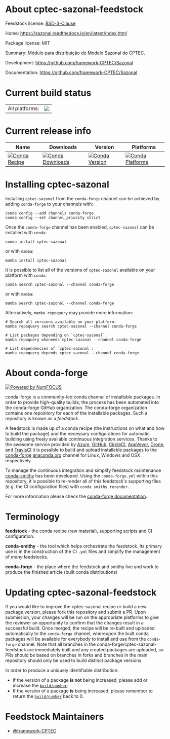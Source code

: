 About cptec-sazonal-feedstock
=============================

Feedstock license: [BSD-3-Clause](https://github.com/conda-forge/cptec-sazonal-feedstock/blob/main/LICENSE.txt)

Home: https://sazonal.readthedocs.io/en/latest/index.html

Package license: MIT

Summary: Módulo para distribuição do Modelo Sazonal do CPTEC.

Development: https://github.com/framework-CPTEC/Sazonal

Documentation: https://github.com/framework-CPTEC/Sazonal

Current build status
====================


<table><tr><td>All platforms:</td>
    <td>
      <a href="https://dev.azure.com/conda-forge/feedstock-builds/_build/latest?definitionId=23193&branchName=main">
        <img src="https://dev.azure.com/conda-forge/feedstock-builds/_apis/build/status/cptec-sazonal-feedstock?branchName=main">
      </a>
    </td>
  </tr>
</table>

Current release info
====================

| Name | Downloads | Version | Platforms |
| --- | --- | --- | --- |
| [![Conda Recipe](https://img.shields.io/badge/recipe-cptec--sazonal-green.svg)](https://anaconda.org/conda-forge/cptec-sazonal) | [![Conda Downloads](https://img.shields.io/conda/dn/conda-forge/cptec-sazonal.svg)](https://anaconda.org/conda-forge/cptec-sazonal) | [![Conda Version](https://img.shields.io/conda/vn/conda-forge/cptec-sazonal.svg)](https://anaconda.org/conda-forge/cptec-sazonal) | [![Conda Platforms](https://img.shields.io/conda/pn/conda-forge/cptec-sazonal.svg)](https://anaconda.org/conda-forge/cptec-sazonal) |

Installing cptec-sazonal
========================

Installing `cptec-sazonal` from the `conda-forge` channel can be achieved by adding `conda-forge` to your channels with:

```
conda config --add channels conda-forge
conda config --set channel_priority strict
```

Once the `conda-forge` channel has been enabled, `cptec-sazonal` can be installed with `conda`:

```
conda install cptec-sazonal
```

or with `mamba`:

```
mamba install cptec-sazonal
```

It is possible to list all of the versions of `cptec-sazonal` available on your platform with `conda`:

```
conda search cptec-sazonal --channel conda-forge
```

or with `mamba`:

```
mamba search cptec-sazonal --channel conda-forge
```

Alternatively, `mamba repoquery` may provide more information:

```
# Search all versions available on your platform:
mamba repoquery search cptec-sazonal --channel conda-forge

# List packages depending on `cptec-sazonal`:
mamba repoquery whoneeds cptec-sazonal --channel conda-forge

# List dependencies of `cptec-sazonal`:
mamba repoquery depends cptec-sazonal --channel conda-forge
```


About conda-forge
=================

[![Powered by
NumFOCUS](https://img.shields.io/badge/powered%20by-NumFOCUS-orange.svg?style=flat&colorA=E1523D&colorB=007D8A)](https://numfocus.org)

conda-forge is a community-led conda channel of installable packages.
In order to provide high-quality builds, the process has been automated into the
conda-forge GitHub organization. The conda-forge organization contains one repository
for each of the installable packages. Such a repository is known as a *feedstock*.

A feedstock is made up of a conda recipe (the instructions on what and how to build
the package) and the necessary configurations for automatic building using freely
available continuous integration services. Thanks to the awesome service provided by
[Azure](https://azure.microsoft.com/en-us/services/devops/), [GitHub](https://github.com/),
[CircleCI](https://circleci.com/), [AppVeyor](https://www.appveyor.com/),
[Drone](https://cloud.drone.io/welcome), and [TravisCI](https://travis-ci.com/)
it is possible to build and upload installable packages to the
[conda-forge](https://anaconda.org/conda-forge) [anaconda.org](https://anaconda.org/)
channel for Linux, Windows and OSX respectively.

To manage the continuous integration and simplify feedstock maintenance
[conda-smithy](https://github.com/conda-forge/conda-smithy) has been developed.
Using the ``conda-forge.yml`` within this repository, it is possible to re-render all of
this feedstock's supporting files (e.g. the CI configuration files) with ``conda smithy rerender``.

For more information please check the [conda-forge documentation](https://conda-forge.org/docs/).

Terminology
===========

**feedstock** - the conda recipe (raw material), supporting scripts and CI configuration.

**conda-smithy** - the tool which helps orchestrate the feedstock.
                   Its primary use is in the construction of the CI ``.yml`` files
                   and simplify the management of *many* feedstocks.

**conda-forge** - the place where the feedstock and smithy live and work to
                  produce the finished article (built conda distributions)


Updating cptec-sazonal-feedstock
================================

If you would like to improve the cptec-sazonal recipe or build a new
package version, please fork this repository and submit a PR. Upon submission,
your changes will be run on the appropriate platforms to give the reviewer an
opportunity to confirm that the changes result in a successful build. Once
merged, the recipe will be re-built and uploaded automatically to the
`conda-forge` channel, whereupon the built conda packages will be available for
everybody to install and use from the `conda-forge` channel.
Note that all branches in the conda-forge/cptec-sazonal-feedstock are
immediately built and any created packages are uploaded, so PRs should be based
on branches in forks and branches in the main repository should only be used to
build distinct package versions.

In order to produce a uniquely identifiable distribution:
 * If the version of a package **is not** being increased, please add or increase
   the [``build/number``](https://docs.conda.io/projects/conda-build/en/latest/resources/define-metadata.html#build-number-and-string).
 * If the version of a package **is** being increased, please remember to return
   the [``build/number``](https://docs.conda.io/projects/conda-build/en/latest/resources/define-metadata.html#build-number-and-string)
   back to 0.

Feedstock Maintainers
=====================

* [@framework-CPTEC](https://github.com/framework-CPTEC/)

